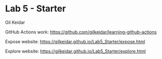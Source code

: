 # Lab 5 - Starter
Gil Keidar

GitHub Actions work: https://github.com/gilkeidar/learning-github-actions

Expose website: https://gilkeidar.github.io/Lab5_Starter/expose.html

Explore website: https://gilkeidar.github.io/Lab5_Starter/explore.html
